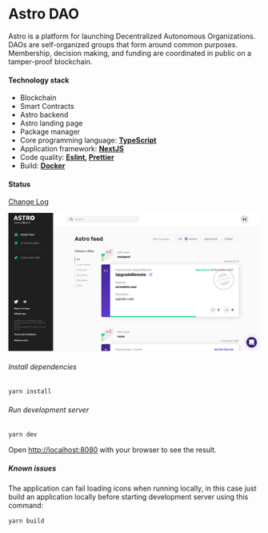 # Astro DAO

Astro is a platform for launching Decentralized Autonomous Organizations. DAOs are self-organized groups that form around common purposes. Membership, decision making, and funding are coordinated in public on a tamper-proof blockchain.

#### Technology stack

- Blockchain
- Smart Contracts
- Astro backend
- Astro landing page
- Package manager
- Core programming language: **[TypeScript](https://www.typescriptlang.org/)**
- Application framework: **[NextJS](https://nextjs.org/)**
- Code quality: **[Eslint](https://eslint.org/), [Prettier](https://prettier.io/)**
- Build: **[Docker](https://www.docker.com/)**

#### Status

[Change Log](https://github.com/near-daos/astro-ui/releases/latest)

![img.png](img.png)

###### Install dependencies

```bash
yarn install
```

###### Run development server

```bash
yarn dev
```

Open [http://localhost:8080](http://localhost:8080) with your browser to see the result.

##### Known issues

The application can fail loading icons when running locally, in this case just build an application locally before starting development server using this command:

```
yarn build
```
